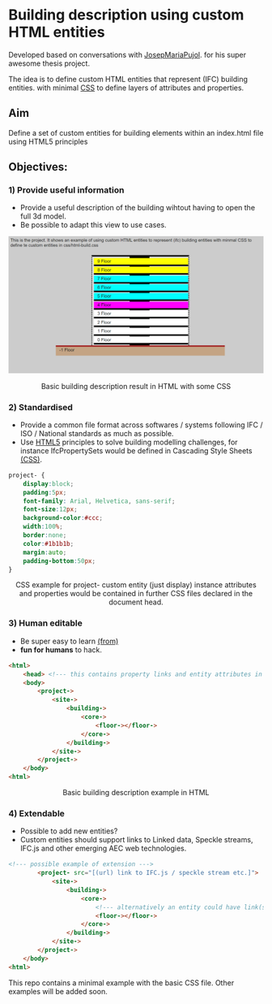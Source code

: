 # Building description using custom HTML entities
Developed based on conversations with [JosepMariaPujol](https://github.com/JosepMariaPujol/HTML-Build).
for his super awesome thesis project.

The idea is to define custom HTML entities that represent (IFC) building entities. with minimal [CSS](https://www.w3schools.com/css/default.asp) to define layers of attributes and properties.

## Aim 
Define a set of custom entities for building elements within an index.html file using HTML5 principles

## Objectives:

### 1) Provide useful information
* Provide a useful description of the building wihtout having to open the full 3d model.
* Be possible to adapt this view to use cases.

![html-build-basic](img/preview.png)
<p align = "center">
Basic building description result in HTML with some CSS
</p>

### 2) Standardised
* Provide a common file format across softwares / systems following IFC / ISO / National standards as much as possible.
* Use [HTML5](https://en.wikipedia.org/wiki/HTML5) principles to solve building modelling challenges, for instance IfcPropertySets would be defined in Cascading Style Sheets [(CSS)](https://www.w3schools.com/css/default.asp).

```CSS
project- {
	display:block;
	padding:5px;
	font-family: Arial, Helvetica, sans-serif;
	font-size:12px;
	background-color:#ccc;
	width:100%;
	border:none;
	color:#1b1b1b;
	margin:auto;
	padding-bottom:50px;
}
```
<p align = "center">
CSS example for project- custom entity (just display) instance attributes and properties would be contained in further CSS files declared in the document head.
</p>

### 3) Human editable
* Be super easy to learn [(from)](https://itc.scix.net/paper/w78-2021-paper-070)
* **fun for humans** to hack.

```HTML
<html>
	<head> <!--- this contains property links and entity attributes in css ---> </head>
	<body>
		<project->
			<site->
				<building->
					<core->
						<floor-></floor->
					</core->
				</building->
			</site->
		</project->
	</body>
<html>
```
<p align = "center">
Basic building description example in HTML
</p>

### 4) Extendable
* Possible to add new entities?
* Custom entities should support links to Linked data, Speckle streams, IFC.js and other emerging AEC web technologies.

```HTML
<!--- possible example of extension --->
		<project- src="[(url) link to IFC.js / speckle stream etc.]">
			<site->
				<building->
					<core->
						<!--- alternatively an entity could have link(s) --->
						<floor-></floor->
					</core->
				</building->
			</site->
		</project->
	</body>
<html>
```

This repo contains a minimal example with the basic CSS file. Other examples will be added soon.

